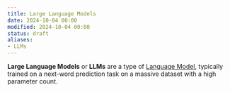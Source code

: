 ```yaml
---
title: Large Language Models
date: 2024-10-04 00:00
modified: 2024-10-04 00:00
status: draft
aliases:
- LLMs
---
```


**Large Language Models** or **LLMs** are a type of [Language Model](language-model.md), typically trained on a next-word prediction task on a massive dataset with a high parameter count.
